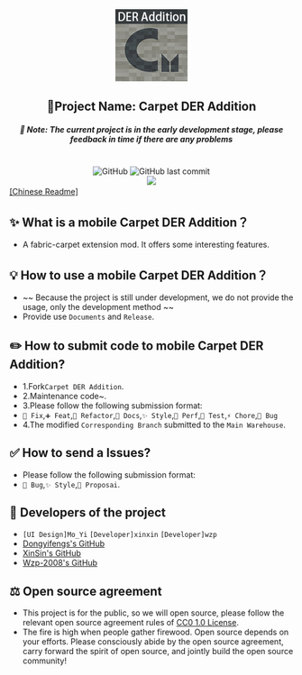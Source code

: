 <div align="center"><img alt="Logo" height="128" src="./src/main/resources/assets/carpet-der-addition/icon.png" width="128"/></div>

<h2 align="center">🌟Project Name: Carpet DER Addition</h2>
<h5 align="center">🚧 Note: The current project is in the early development stage, please feedback in time if there are any problems</h5>

<br>

<div align="center">
    <img alt="GitHub" src="https://img.shields.io/github/license/xin-sin/Carpet-DER-Addition?style=for-the-badge">
    <img alt="GitHub last commit" src="https://img.shields.io/github/last-commit/xin-sin/Carpet-DER-Addition/1.18?style=for-the-badge">
</div>

<div align="center">
    <img src="https://img.shields.io/badge/Java-v.17.x.x-green">
</div>

<div>
    <a href="./README.zh_CN.md">[Chinese Readme]</a>
</div>

## ✨ What is a mobile Carpet DER Addition？
- A fabric-carpet extension mod. It offers some interesting features.

## 💡️ How to use a mobile Carpet DER Addition？
- ~~ Because the project is still under development, we do not provide the usage, only the development method ~~
- Provide use `Documents` and `Release`.

## ✏️ How to submit code to mobile Carpet DER Addition?
- 1.Fork`Carpet DER Addition`.
- 2.Maintenance code~.
- 3.Please follow the following submission format:
- `🚧 Fix`,`➕ Feat`,`🔨 Refactor`,`📝 Docs`,`✨ Style`,`🍱 Perf`,`🔧 Test`,`⚡️ Chore`,`🐛 Bug`
- 4.The modified `Corresponding Branch` submitted to the `Main Warehouse`.

## ✅ How to send a Issues?
- Please follow the following submission format:
- `🐛 Bug`,`✨ Style`,`🎨 Proposai`.

## 👥 Developers of the project
- `[UI Design]Mo_Yi`  `[Developer]xinxin`  `[Developer]wzp`
- [Dongyifengs's GitHub](https://github.com/Dongyifengs)
- [XinSin's GitHub](https://github.com/xin-sin)
- [Wzp-2008's GitHub](https://github.com/Wzp-2008)

## ⚖️ Open source agreement
- This project is for the public, so we will open source, please follow the relevant open source agreement rules of [CC0 1.0 License](https://github.com/XinSin-top/Carpet-DER-Addition/LICENSE).
- The fire is high when people gather firewood. Open source depends on your efforts. Please consciously abide by the open source agreement, carry forward the spirit of open source, and jointly build the open source community!
